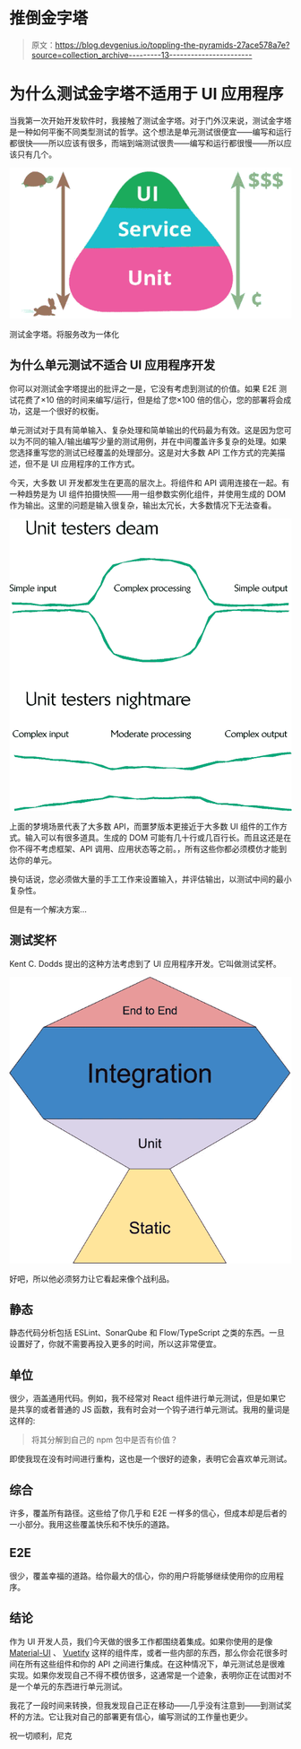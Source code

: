# 推倒金字塔

> 原文：<https://blog.devgenius.io/toppling-the-pyramids-27ace578a7e?source=collection_archive---------13----------------------->

# 为什么测试金字塔不适用于 UI 应用程序

当我第一次开始开发软件时，我接触了测试金字塔。对于门外汉来说，测试金字塔是一种如何平衡不同类型测试的哲学。这个想法是单元测试很便宜——编写和运行都很快——所以应该有很多，而端到端测试很贵——编写和运行都很慢——所以应该只有几个。

![](img/d5d2dc8566a60892d847a4ef43bf4ca2.png)

测试金字塔。将服务改为一体化

## 为什么单元测试不适合 UI 应用程序开发

你可以对测试金字塔提出的批评之一是，它没有考虑到测试的价值。如果 E2E 测试花费了×10 倍的时间来编写/运行，但是给了您×100 倍的信心，您的部署将会成功，这是一个很好的权衡。

单元测试对于具有简单输入、复杂处理和简单输出的代码最为有效。这是因为您可以为不同的输入/输出编写少量的测试用例，并在中间覆盖许多复杂的处理。如果您选择重写您的测试已经覆盖的处理部分。这是对大多数 API 工作方式的完美描述，但不是 UI 应用程序的工作方式。

今天，大多数 UI 开发都发生在更高的层次上。将组件和 API 调用连接在一起。有一种趋势是为 UI 组件拍摄快照——用一组参数实例化组件，并使用生成的 DOM 作为输出。这里的问题是输入很复杂，输出太冗长，大多数情况下无法查看。

![](img/a7584776f6ee23171879e81a6be97a82.png)

上面的梦境场景代表了大多数 API，而噩梦版本更接近于大多数 UI 组件的工作方式。输入可以有很多道具。生成的 DOM 可能有几十行或几百行长。而且这还是在你不得不考虑框架、API 调用、应用状态等之前。，所有这些你都必须模仿才能到达你的单元。

换句话说，您必须做大量的手工工作来设置输入，并评估输出，以测试中间的最小复杂性。

但是有一个解决方案…

## 测试奖杯

Kent C. Dodds 提出的这种方法考虑到了 UI 应用程序开发。它叫做测试奖杯。

![](img/ff7f19956b4073d3e81f520183343363.png)

好吧，所以他必须努力让它看起来像个战利品。

## 静态

静态代码分析包括 ESLint、SonarQube 和 Flow/TypeScript 之类的东西。一旦设置好了，你就不需要再投入更多的时间，所以这非常便宜。

## **单位**

很少，涵盖通用代码。例如，我不经常对 React 组件进行单元测试，但是如果它是共享的或者普通的 JS 函数，我有时会对一个钩子进行单元测试。我用的量词是这样的:

> 将其分解到自己的 npm 包中是否有价值？

即使我现在没有时间进行重构，这也是一个很好的迹象，表明它会喜欢单元测试。

## 综合

许多，覆盖所有路径。这些给了你几乎和 E2E 一样多的信心，但成本却是后者的一小部分。我用这些覆盖快乐和不快乐的道路。

## E2E

很少，覆盖幸福的道路。给你最大的信心，你的用户将能够继续使用你的应用程序。

## 结论

作为 UI 开发人员，我们今天做的很多工作都围绕着集成。如果你使用的是像 [Material-UI](https://material-ui.com/) 、 [Vuetify](https://vuetifyjs.com/en/) 这样的组件库，或者一些内部的东西，那么你会花很多时间在所有这些组件和你的 API 之间进行集成。在这种情况下，单元测试总是很难实现。如果你发现自己不得不模仿很多，这通常是一个迹象，表明你正在试图对不是一个单元的东西进行单元测试。

我花了一段时间来转换，但我发现自己正在移动——几乎没有注意到——到测试奖杯的方法。它让我对自己的部署更有信心，编写测试的工作量也更少。

祝一切顺利，尼克